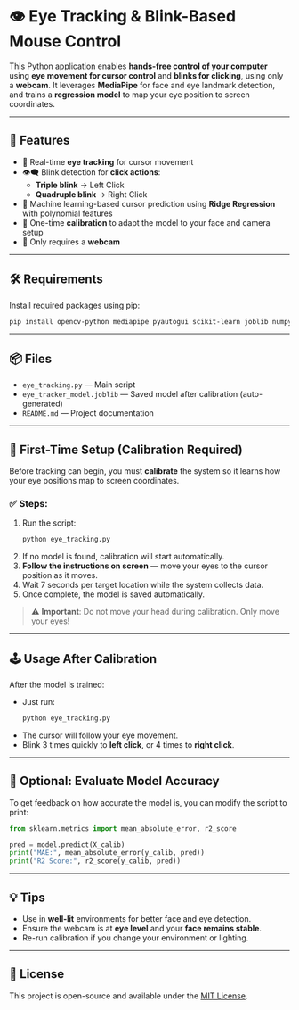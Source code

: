 # 👁️ Eye Tracking & Blink-Based Mouse Control

This Python application enables **hands-free control of your computer** using **eye movement for cursor control** and **blinks for clicking**, using only a **webcam**. It leverages **MediaPipe** for face and eye landmark detection, and trains a **regression model** to map your eye position to screen coordinates.

---

## 🚀 Features

- 🎯 Real-time **eye tracking** for cursor movement  
- 👁️‍🗨️ Blink detection for **click actions**:
  - **Triple blink** → Left Click
  - **Quadruple blink** → Right Click
- 🧠 Machine learning-based cursor prediction using **Ridge Regression** with polynomial features
- 📐 One-time **calibration** to adapt the model to your face and camera setup
- 📸 Only requires a **webcam**

---

## 🛠️ Requirements

Install required packages using pip:

```bash
pip install opencv-python mediapipe pyautogui scikit-learn joblib numpy
```

---

## 📦 Files

- `eye_tracking.py` — Main script
- `eye_tracker_model.joblib` — Saved model after calibration (auto-generated)
- `README.md` — Project documentation

---

## 🧪 First-Time Setup (Calibration Required)

Before tracking can begin, you must **calibrate** the system so it learns how your eye positions map to screen coordinates.

### ✅ Steps:

1. Run the script:
   ```bash
   python eye_tracking.py
   ```
2. If no model is found, calibration will start automatically.
3. **Follow the instructions on screen** — move your eyes to the cursor position as it moves.
4. Wait 7 seconds per target location while the system collects data.
5. Once complete, the model is saved automatically.

> ⚠️ **Important**: Do not move your head during calibration. Only move your eyes!

---

## 🕹️ Usage After Calibration

After the model is trained:

- Just run:
  ```bash
  python eye_tracking.py
  ```
- The cursor will follow your eye movement.
- Blink 3 times quickly to **left click**, or 4 times to **right click**.

---

## 📏 Optional: Evaluate Model Accuracy

To get feedback on how accurate the model is, you can modify the script to print:

```python
from sklearn.metrics import mean_absolute_error, r2_score

pred = model.predict(X_calib)
print("MAE:", mean_absolute_error(y_calib, pred))
print("R2 Score:", r2_score(y_calib, pred))
```

---

## 💡 Tips

- Use in **well-lit** environments for better face and eye detection.
- Ensure the webcam is at **eye level** and your **face remains stable**.
- Re-run calibration if you change your environment or lighting.

---

## 📄 License

This project is open-source and available under the [MIT License](LICENSE).
